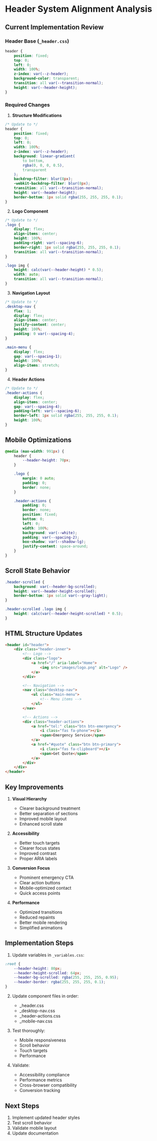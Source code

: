 # Header System Alignment Analysis

## Current Implementation Review

### Header Base (`_header.css`)
```css
header {
    position: fixed;
    top: 0;
    left: 0;
    width: 100%;
    z-index: var(--z-header);
    background-color: transparent;
    transition: all var(--transition-normal);
    height: var(--header-height);
}
```

### Required Changes

1. **Structure Modifications**
```css
/* Update to */
header {
    position: fixed;
    top: 0;
    left: 0;
    width: 100%;
    z-index: var(--z-header);
    background: linear-gradient(
        to bottom,
        rgba(0, 0, 0, 0.5),
        transparent
    );
    backdrop-filter: blur(8px);
    -webkit-backdrop-filter: blur(8px);
    transition: all var(--transition-normal);
    height: var(--header-height);
    border-bottom: 1px solid rgba(255, 255, 255, 0.1);
}
```

2. **Logo Component**
```css
/* Update to */
.logo {
    display: flex;
    align-items: center;
    height: 100%;
    padding-right: var(--spacing-6);
    border-right: 1px solid rgba(255, 255, 255, 0.1);
    transition: all var(--transition-normal);
}

.logo img {
    height: calc(var(--header-height) * 0.5);
    width: auto;
    transition: all var(--transition-normal);
}
```

3. **Navigation Layout**
```css
/* Update to */
.desktop-nav {
    flex: 1;
    display: flex;
    align-items: center;
    justify-content: center;
    height: 100%;
    padding: 0 var(--spacing-4);
}

.main-menu {
    display: flex;
    gap: var(--spacing-1);
    height: 100%;
    align-items: stretch;
}
```

4. **Header Actions**
```css
/* Update to */
.header-actions {
    display: flex;
    align-items: center;
    gap: var(--spacing-4);
    padding-left: var(--spacing-6);
    border-left: 1px solid rgba(255, 255, 255, 0.1);
    height: 100%;
}
```

## Mobile Optimizations

```css
@media (max-width: 991px) {
    header {
        --header-height: 70px;
    }

    .logo {
        margin: 0 auto;
        padding: 0;
        border: none;
    }

    .header-actions {
        padding: 0;
        border: none;
        position: fixed;
        bottom: 0;
        left: 0;
        width: 100%;
        background: var(--white);
        padding: var(--spacing-2);
        box-shadow: var(--shadow-lg);
        justify-content: space-around;
    }
}
```

## Scroll State Behavior

```css
.header-scrolled {
    background: var(--header-bg-scrolled);
    height: var(--header-height-scrolled);
    border-bottom: 1px solid var(--gray-light);
}

.header-scrolled .logo img {
    height: calc(var(--header-height-scrolled) * 0.5);
}
```

## HTML Structure Updates

```html
<header id="header">
    <div class="header-inner">
        <!-- Logo -->
        <div class="logo">
            <a href="/" aria-label="Home">
                <img src="images/logo.png" alt="Logo" />
            </a>
        </div>

        <!-- Navigation -->
        <nav class="desktop-nav">
            <ul class="main-menu">
                <!-- Menu items -->
            </ul>
        </nav>

        <!-- Actions -->
        <div class="header-actions">
            <a href="tel:" class="btn btn-emergency">
                <i class="fas fa-phone"></i>
                <span>Emergency Service</span>
            </a>
            <a href="#quote" class="btn btn-primary">
                <i class="fas fa-clipboard"></i>
                <span>Get Quote</span>
            </a>
        </div>
    </div>
</header>
```

## Key Improvements

1. **Visual Hierarchy**
   - Clearer background treatment
   - Better separation of sections
   - Improved mobile layout
   - Enhanced scroll state

2. **Accessibility**
   - Better touch targets
   - Clearer focus states
   - Improved contrast
   - Proper ARIA labels

3. **Conversion Focus**
   - Prominent emergency CTA
   - Clear action buttons
   - Mobile-optimized contact
   - Quick access points

4. **Performance**
   - Optimized transitions
   - Reduced repaints
   - Better mobile rendering
   - Simplified animations

## Implementation Steps

1. Update variables in `_variables.css`:
```css
:root {
    --header-height: 80px;
    --header-height-scrolled: 64px;
    --header-bg-scrolled: rgba(255, 255, 255, 0.95);
    --header-border: rgba(255, 255, 255, 0.1);
}
```

2. Update component files in order:
   - _header.css
   - _desktop-nav.css
   - _header-actions.css
   - _mobile-nav.css

3. Test thoroughly:
   - Mobile responsiveness
   - Scroll behavior
   - Touch targets
   - Performance

4. Validate:
   - Accessibility compliance
   - Performance metrics
   - Cross-browser compatibility
   - Conversion tracking

## Next Steps

1. Implement updated header styles
2. Test scroll behavior
3. Validate mobile layout
4. Update documentation